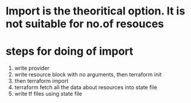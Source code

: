 # Import is the theoritical option. It is not suitable for no.of resouces
# steps for doing of import

1. write provider
2. write resource block with no arguments, then terraform init
3. then terraform import
4. terraform fetch all the data about resources into state file
5. write tf files using state file

